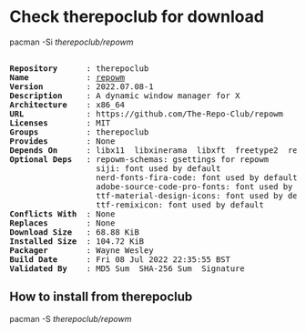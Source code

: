 # Check therepoclub for download

pacman -Si *therepoclub/repowm*

<div class="highlight"><pre class="highlight"><text>
<b>Repository</b>      : therepoclub
<b>Name</b>            : <a href="../../x86_64/repowm-2022.07.08-1-x86_64.pkg.tar.zst">repowm</a>
<b>Version</b>         : 2022.07.08-1
<b>Description</b>     : A dynamic window manager for X
<b>Architecture</b>    : x86_64
<b>URL</b>             : https://github.com/The-Repo-Club/repowm
<b>Licenses</b>        : MIT
<b>Groups</b>          : therepoclub
<b>Provides</b>        : None
<b>Depends On</b>      : libx11  libxinerama  libxft  freetype2  repomenu
<b>Optional Deps</b>   : repowm-schemas: gsettings for repowm
                  siji: font used by default
                  nerd-fonts-fira-code: font used by default
                  adobe-source-code-pro-fonts: font used by default
                  ttf-material-design-icons: font used by default
                  ttf-remixicon: font used by default
<b>Conflicts With</b>  : None
<b>Replaces</b>        : None
<b>Download Size</b>   : 68.88 KiB
<b>Installed Size</b>  : 104.72 KiB
<b>Packager</b>        : Wayne Wesley <wayne6324@gmail.com>
<b>Build Date</b>      : Fri 08 Jul 2022 22:35:55 BST
<b>Validated By</b>    : MD5 Sum  SHA-256 Sum  Signature
</text></pre></div>

## How to install from therepoclub

pacman -S *therepoclub/repowm*
